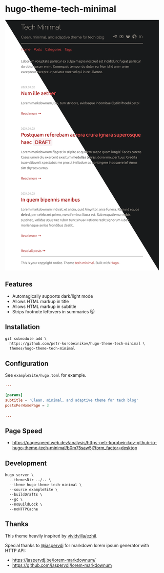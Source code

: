 # hugo-theme-tech-minimal

![Home page dark/light screenshot](.readme/preview_light_dark.png)

## Features

- Automagically supports dark/light mode
- Allows HTML markup in title
- Allows HTML markup in subtitle
- Strips footnote leftovers in summaries :heart_eyes_cat:

## Installation

```shell
git submodule add \
  https://github.com/petr-korobeinikov/hugo-theme-tech-minimal \
  themes/hugo-theme-tech-minimal
```

## Configuration

See `exampleSite/hugo.toml` for example.

```toml
...

[params]
subtitle = 'Clean, minimal, and adaptive theme for tech blog'
postsPerHomePage = 3

...
```

## Page Speed

- https://pagespeed.web.dev/analysis/https-petr-korobeinikov-github-io-hugo-theme-tech-minimal/b0m75saw5j?form_factor=desktop

## Development

```shell
hugo server \
  --themesDir ../.. \
  --theme hugo-theme-tech-minimal \
  --source exampleSite \
  --buildDrafts \
  --gc \
  --noBuildLock \
  --noHTTPCache
```

## Thanks

This theme heavily inspired by [vividvilla/ezhil](https://github.com/vividvilla/ezhil).

Special thanks to [@jaspervdj](https://github.com/jaspervdj) for markdown lorem ipsum generator with HTTP API:

- https://jaspervdj.be/lorem-markdownum/
- https://github.com/jaspervdj/lorem-markdownum
